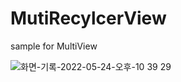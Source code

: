 # MutiRecylcerView

sample for MultiView 



![화면-기록-2022-05-24-오후-10 39 29](https://user-images.githubusercontent.com/70245821/170090477-4eaec728-33e1-4515-acb0-6e712ce86bb5.gif)
